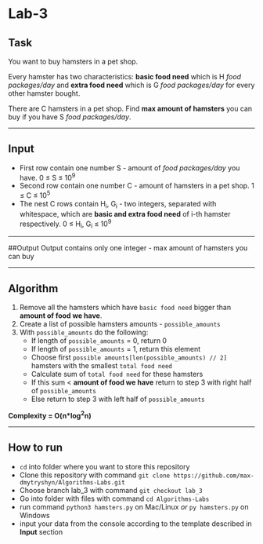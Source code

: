 # Lab-3


## Task
You want to buy hamsters in a pet shop.

Every hamster has two characteristics: **basic food need** which is H *food packages/day*
and **extra food need** which is G *food packages/day* for every other hamster bought.

There are C hamsters in a pet shop. Find **max amount of hamsters** you can buy if you have S
*food packages/day*.


---

## Input
  + First row contain one number S - amount of *food packages/day* you have. 0 ≤ S ≤ 10<sup>9</sup>
  + Second row contain one number C - amount of hamsters in a pet shop. 1 ≤ C ≤ 10<sup>5</sup>
  + The nest C rows contain H<sub>i</sub>, G<sub>i</sub> - two integers, separated with whitespace,
  which are **basic and extra food need** of i-th hamster respectively. 0 ≤ H<sub>i</sub>, G<sub>i</sub> ≤ 10<sup>9</sup>
---

##Output
Output contains only one integer - max amount of hamsters you can buy

---

## Algorithm
1. Remove all the hamsters which have `basic food need` bigger than **amount of food we have**.
2. Create a list of possible hamsters amounts - `possible_amounts`
3. With `possible_amounts` do the following:
    + If length of `possible_amounts` = 0, return 0
    + If length of `possible_amounts` = 1, return this element
    + Choose first `possible amounts[len(possible_amounts) // 2]` hamsters with the smallest `total food need`
    + Calculate sum of `total food need` for these hamsters
    + If this sum < **amount of food we have** return to step 3 with right half of `possible_amounts`
    + Else return to step 3 with left half of `possible_amounts`

<b>Complexity = O(n*log<sup>2</sup>n)</b>
 
---

## How to run
  + `cd` into folder where you want to store this repository
  + Clone this repository with command `git clone https://github.com/max-dmytryshyn/Algorithms-Labs.git`
  + Choose branch lab_3 with command `git checkout lab_3`
  + Go into folder with files with command `cd Algorithms-Labs`
  + run command `python3 hamsters.py` on Mac/Linux *or* `py hamsters.py` on Windows 
  + input your data from the console according to the template described in **Input** section

